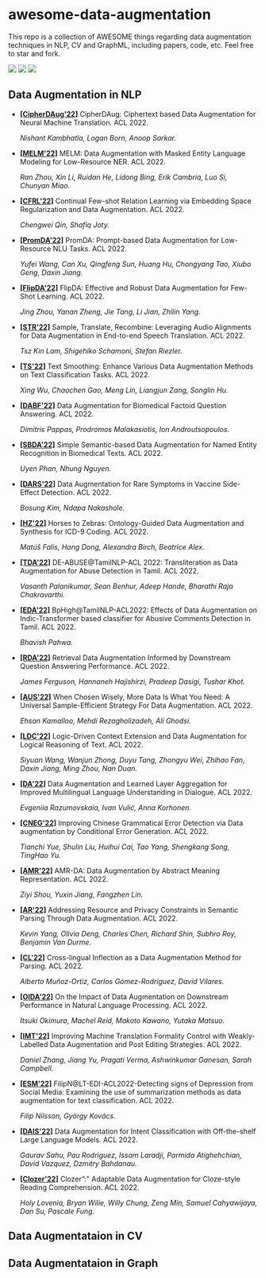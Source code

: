 # awesome-data-augmentation

This repo is a collection of AWESOME things regarding data augmentation techniques in NLP, CV and GraphML, including papers, code, etc. Feel free to star and fork.


![](https://img.shields.io/github/last-commit/demoleiwang/awesome-data-augmentation?color=green) ![](https://img.shields.io/badge/PaperNumber-10-brightgreen) ![](https://img.shields.io/badge/PRs-Welcome-red) 

<!-- 

* **[[]]()** x. x. [[code](x)] 

    *x* 

-->

## Data Augmentation in NLP
* **[[CipherDAug'22]](https://aclanthology.org/2022.acl-long.17.pdf)** CipherDAug: Ciphertext based Data Augmentation for Neural Machine Translation. ACL 2022.

   *Nishant Kambhatla, Logan Born, Anoop Sarkar.*
   
* **[[MELM'22]](https://aclanthology.org/2022.acl-long.160.pdf)** MELM: Data Augmentation with Masked Entity Language Modeling for Low-Resource NER. ACL 2022.

   *Ran Zhou, Xin Li, Ruidan He, Lidong Bing, Erik Cambria, Luo Si, Chunyan Miao.*

* **[[CFRL'22]](https://aclanthology.org/2022.acl-long.198.pdf)** Continual Few-shot Relation Learning via Embedding Space Regularization and Data Augmentation. ACL 2022.

   *Chengwei Qin, Shafiq Joty.*

* **[[PromDA'22]](https://aclanthology.org/2022.acl-long.292.pdf)** PromDA: Prompt-based Data Augmentation for Low-Resource NLU Tasks. ACL 2022.

   *Yufei Wang, Can Xu, Qingfeng Sun, Huang Hu, Chongyang Tao, Xiubo Geng, Daxin Jiang.*

* **[[FlipDA'22]](https://aclanthology.org/2022.acl-long.592.pdf)** FlipDA: Effective and Robust Data Augmentation for Few-Shot Learning. ACL 2022.

   *Jing Zhou, Yanan Zheng, Jie Tang, Li Jian, Zhilin Yang.*

* **[[STR'22]](https://aclanthology.org/2022.acl-short.27.pdf)** Sample, Translate, Recombine: Leveraging Audio Alignments for Data Augmentation in End-to-end Speech Translation. ACL 2022.

   *Tsz Kin Lam, Shigehiko Schamoni, Stefan Riezler.*

* **[[TS'22]](https://aclanthology.org/2022.acl-short.97.pdf)** Text Smoothing: Enhance Various Data Augmentation Methods on Text Classification Tasks. ACL 2022.

   *Xing Wu, Chaochen Gao, Meng Lin, Liangjun Zang, Songlin Hu.*

* **[[DABF'22]](https://aclanthology.org/2022.bionlp-1.6.pdf)** Data Augmentation for Biomedical Factoid Question Answering. ACL 2022.

   *Dimitris Pappas, Prodromos Malakasiotis, Ion Androutsopoulos.*

* **[[SBDA'22]](https://aclanthology.org/2022.bionlp-1.12.pdf)** Simple Semantic-based Data Augmentation for Named Entity Recognition in Biomedical Texts. ACL 2022.

   *Uyen Phan, Nhung Nguyen.*

* **[[DARS'22]](https://aclanthology.org/2022.bionlp-1.29.pdf)** Data Augmentation for Rare Symptoms in Vaccine Side-Effect Detection. ACL 2022.

   *Bosung Kim, Ndapa Nakashole.*
   
* **[[HZ'22]](https://aclanthology.org/2022.bionlp-1.39.pdf)** Horses to Zebras: Ontology-Guided Data Augmentation and Synthesis for ICD-9 Coding. ACL 2022.

   *Matúš Falis, Hang Dong, Alexandra Birch, Beatrice Alex.*

* **[[TDA'22]](https://aclanthology.org/2022.dravidianlangtech-1.5.pdf)** DE-ABUSE@TamilNLP-ACL 2022: Transliteration as Data Augmentation for Abuse Detection in Tamil. ACL 2022.

   *Vasanth Palanikumar, Sean Benhur, Adeep Hande, Bharathi Raja Chakravarthi.*

* **[[EDA'22]](https://aclanthology.org/2022.dravidianlangtech-1.22.pdf)** BpHigh@TamilNLP-ACL2022: Effects of Data Augmentation on Indic-Transformer based classifier for Abusive Comments Detection in Tamil. ACL 2022.

   *Bhavish Pahwa.*

* **[[RDA'22]](https://aclanthology.org/2022.fever-1.1.pdf)** Retrieval Data Augmentation Informed by Downstream Question Answering Performance. ACL 2022.

   *James Ferguson, Hannaneh Hajishirzi, Pradeep Dasigi, Tushar Khot.*

* **[[AUS'22]](https://aclanthology.org/2022.findings-acl.84.pdf)** When Chosen Wisely, More Data Is What You Need: A Universal Sample-Efficient Strategy For Data Augmentation. ACL 2022.

   *Ehsan Kamalloo, Mehdi Rezagholizadeh, Ali Ghodsi.*

* **[[LDC'22]](https://aclanthology.org/2022.findings-acl.127.pdf)** Logic-Driven Context Extension and Data Augmentation for Logical Reasoning of Text. ACL 2022.

   *Siyuan Wang, Wanjun Zhong, Duyu Tang, Zhongyu Wei, Zhihao Fan, Daxin Jiang, Ming Zhou, Nan Duan.*

* **[[DA'22]](https://aclanthology.org/2022.findings-acl.160.pdf)** Data Augmentation and Learned Layer Aggregation for Improved Multilingual Language Understanding in Dialogue. ACL 2022.

   *Evgeniia Razumovskaia, Ivan Vulić, Anna Korhonen.*

* **[[CNEG'22]](https://aclanthology.org/2022.findings-acl.233.pdf)** Improving Chinese Grammatical Error Detection via Data augmentation by Conditional Error Generation. ACL 2022.

   *Tianchi Yue, Shulin Liu, Huihui Cai, Tao Yang, Shengkang Song, TingHao Yu.*

* **[[AMR'22]](https://aclanthology.org/2022.findings-acl.244.pdf)** AMR-DA: Data Augmentation by Abstract Meaning Representation. ACL 2022.

   *Ziyi Shou, Yuxin Jiang, Fangzhen Lin.*

* **[[AR'22]](https://aclanthology.org/2022.findings-acl.291.pdf)** Addressing Resource and Privacy Constraints in Semantic Parsing Through Data Augmentation. ACL 2022.

   *Kevin Yang, Olivia Deng, Charles Chen, Richard Shin, Subhro Roy, Benjamin Van Durme.*

* **[[CL'22]](https://aclanthology.org/2022.insights-1.7.pdf)** Cross-lingual Inflection as a Data Augmentation Method for Parsing. ACL 2022.

   *Alberto Muñoz-Ortiz, Carlos Gómez-Rodríguez, David Vilares.*

* **[[OIDA'22]](https://aclanthology.org/2022.insights-1.12.pdf)** On the Impact of Data Augmentation on Downstream Performance in Natural Language Processing. ACL 2022.

   *Itsuki Okimura, Machel Reid, Makoto Kawano, Yutaka Matsuo.*

* **[[IMT'22]](https://aclanthology.org/2022.iwslt-1.32.pdf)** Improving Machine Translation Formality Control with Weakly-Labelled Data Augmentation and Post Editing Strategies. ACL 2022.

   *Daniel Zhang, Jiang Yu, Pragati Verma, Ashwinkumar Ganesan, Sarah Campbell.*

* **[[ESM'22]](https://aclanthology.org/2022.ltedi-1.41.pdf)** FilipN@LT-EDI-ACL2022-Detecting signs of Depression from Social Media: Examining the use of summarization methods as data augmentation for text classification. ACL 2022.

   *Filip Nilsson, György Kovács.*
 
 * **[[DAIS'22]](https://aclanthology.org/2022.nlp4convai-1.5.pdf)** Data Augmentation for Intent Classification with Off-the-shelf Large Language Models. ACL 2022.
 
   *Gaurav Sahu, Pau Rodriguez, Issam Laradji, Parmida Atighehchian, David Vazquez, Dzmitry Bahdanau.*
 
 * **[[Clozer'22]](https://aclanthology.org/2022.repl4nlp-1.7.pdf)** Clozer”:" Adaptable Data Augmentation for Cloze-style Reading Comprehension. ACL 2022.
 
   *Holy Lovenia, Bryan Wilie, Willy Chung, Zeng Min, Samuel Cahyawijaya, Dan Su, Pascale Fung.*


## Data Augmentataion in CV

## Data Augmentataion in Graph
